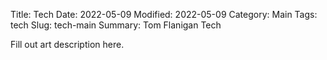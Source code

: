 Title: Tech
Date: 2022-05-09
Modified: 2022-05-09
Category: Main
Tags: tech
Slug: tech-main
Summary: Tom Flanigan Tech

Fill out art description here.
